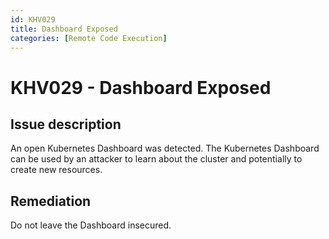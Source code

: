 ```yaml
---
id: KHV029
title: Dashboard Exposed
categories: [Remote Code Execution]
---
```


# KHV029 - Dashboard Exposed

## Issue description

An open Kubernetes Dashboard was detected. The Kubernetes Dashboard can be used by an attacker to learn about the cluster and potentially to create new resources.

## Remediation

Do not leave the Dashboard insecured.